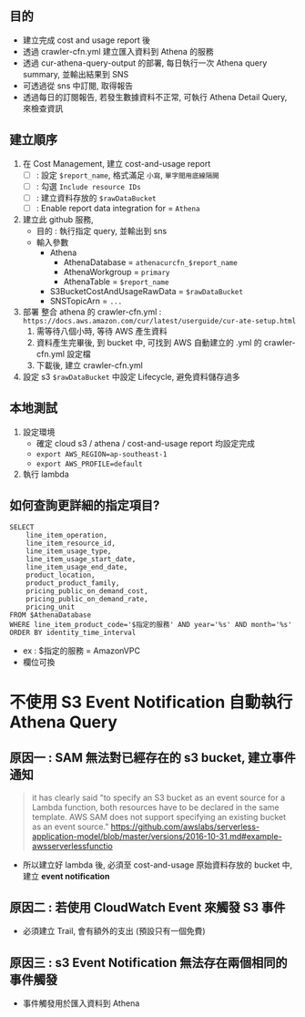 ## 目的
- 建立完成 cost and usage report 後
- 透過 crawler-cfn.yml 建立匯入資料到 Athena 的服務
- 透過 cur-athena-query-output 的部署, 每日執行一次 Athena query summary, 並輸出結果到 SNS
- 可透過從 sns 中訂閱, 取得報告
- 透過每日的訂閱報告, 若發生數據資料不正常, 可執行 Athena Detail Query, 來檢查資訊

## 建立順序
1. 在 Cost Management, 建立 cost-and-usage report
    - [ ] : 設定 `$report_name`, 格式滿足 `小寫`, `單字間用底線隔開`
    - [ ] : 勾選 `Include resource IDs`
    - [ ] : 建立資料存放的 `$rawDataBucket`
    - [ ] : Enable report data integration for = `Athena`
2. 建立此 github 服務, 
    - 目的 : 執行指定 query, 並輸出到 sns
    - 輸入參數
        - Athena
            - AthenaDatabase = `athenacurcfn_$report_name`
            - AthenaWorkgroup = `primary`
            - AthenaTable = `$report_name`
        - S3BucketCostAndUsageRawData = `$rawDataBucket`
        - SNSTopicArn = `...`
3. 部署 整合 athena 的 crawler-cfn.yml : `https://docs.aws.amazon.com/cur/latest/userguide/cur-ate-setup.html`
    1. 需等待八個小時, 等待 AWS 產生資料
    2. 資料產生完畢後, 到 bucket 中, 可找到 AWS 自動建立的 .yml 的 crawler-cfn.yml 設定檔
    3. 下載後, 建立 crawler-cfn.yml
4. 設定 s3 `$rawDataBucket` 中設定 Lifecycle, 避免資料儲存過多

## 本地測試
1. 設定環境
    - 確定 cloud s3 / athena / cost-and-usage report 均設定完成
    - `export AWS_REGION=ap-southeast-1`
    - `export AWS_PROFILE=default`
2. 執行 lambda


## 如何查詢更詳細的指定項目?

```
SELECT 
    line_item_operation, 
    line_item_resource_id, 
    line_item_usage_type,
    line_item_usage_start_date,
    line_item_usage_end_date,
    product_location,
    product_product_family,
    pricing_public_on_demand_cost,
    pricing_public_on_demand_rate,
    pricing_unit
FROM $AthenaDatabase
WHERE line_item_product_code='$指定的服務' AND year='%s' AND month='%s'
ORDER BY identity_time_interval
```

- ex : $指定的服務 = AmazonVPC
- 欄位可換




# 不使用 S3 Event Notification 自動執行 Athena Query

## 原因一 : SAM 無法對已經存在的 s3 bucket, 建立事件通知
> it has clearly said "to specify an S3 bucket as an event source for a Lambda function, both resources have to be declared in the same template. AWS SAM does not support specifying an existing bucket as an event source."
https://github.com/awslabs/serverless-application-model/blob/master/versions/2016-10-31.md#example-awsserverlessfunctio

- 所以建立好 lambda 後, 必須至 cost-and-usage 原始資料存放的 bucket 中, 建立 **event notification**

## 原因二 : 若使用 CloudWatch Event 來觸發 S3 事件
- 必須建立 Trail, 會有額外的支出 (預設只有一個免費)

## 原因三 : s3 Event Notification 無法存在兩個相同的事件觸發
- 事件觸發用於匯入資料到 Athena

